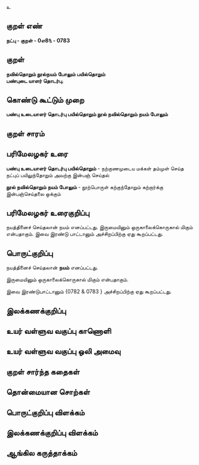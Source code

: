 உ

## குறள் எண் 

**நட்பு - குறள் - 0எ8௩ - 0783**

## குறள் 

**நவில்தொறும் நூல்நயம் போலும் பயில்தொறும்  
பண்புடை யாளர் தொடர்பு.**

## கொண்டு கூட்டும் முறை

**பண்பு உடையாளர் தொடர்பு பயில்தொறும் நூல் நவில்தொறும் நயம் போலும்**

## குறள் சாரம் 


## பரிமேலழகர் உரை

**பண்பு உடையாளர் தொடர்பு பயில்தொறும்** - நற்குணமுடைய மக்கள் தம்முள் செய்த நட்புப் பயிலுந்தோறும் அவற்கு இன்பஞ் செய்தல் 

**நூல் நவில்தொறும் நயம் போலும்** - நூற்பொருள் கற்குந்தோறும் கற்றார்க்கு இன்பஞ்செய்தலை ஒக்கும் 

## பரிமேலழகர் உரைகுறிப்பு   

நயத்தினைச் செய்தலான் நயம் எனப்பட்டது. இருமையினும் ஒருகாலைக்கொருகால் மிகும் என்பதாகும். இவை இரண்டு பாட்டானும் அச்சிறப்பிற்கு ஏது கூறப்பட்டது.

## பொருட்குறிப்பு 

நயத்தினைச் செய்தலான் **நயம்** எனப்பட்டது. 

இருமையினும் ஒருகாலைக்கொருகால் மிகும் என்பதாகும். 

இவை இரண்டுபாட்டானும் {0782 & 0783 } அச்சிறப்பிற்கு ஏது கூறப்பட்டது.

## இலக்கணக்குறிப்பு  


## உயர் வள்ளுவ வகுப்பு காணொளி


## உயர் வள்ளுவ வகுப்பு ஒலி அமைவு 

 
## குறள் சார்ந்த கதைகள் 


## தொன்மையான சொற்கள்


## பொருட்குறிப்பு விளக்கம்


## இலக்கணக்குறிப்பு விளக்கம்


## ஆங்கில கருத்தாக்கம் 


